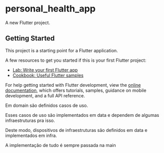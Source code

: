 # personal_health_app

A new Flutter project.

## Getting Started

This project is a starting point for a Flutter application.

A few resources to get you started if this is your first Flutter project:

- [Lab: Write your first Flutter app](https://docs.flutter.dev/get-started/codelab)
- [Cookbook: Useful Flutter samples](https://docs.flutter.dev/cookbook)

For help getting started with Flutter development, view the
[online documentation](https://docs.flutter.dev/), which offers tutorials,
samples, guidance on mobile development, and a full API reference.



Em domain são definidos casos de uso. 

Esses casos de uso são implementados em data e dependem de algumas infraestruturas pra isso. 

Deste modo, dispositivos de infraestruturas são definidos em data e implementados em infra.

A implementação de tudo é sempre passada na main